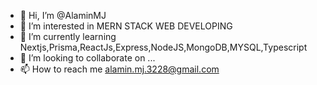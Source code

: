 - 👋 Hi, I’m @AlaminMJ
- 👀 I’m interested in MERN STACK WEB DEVELOPING
- 🌱 I’m currently learning Nextjs,Prisma,ReactJs,Express,NodeJS,MongoDB,MYSQL,Typescript
- 💞️ I’m looking to collaborate on ...
- 📫 How to reach me alamin.mj.3228@gmail.com

<!---
AlaminMJ/AlaminMJ is a ✨ special ✨ repository because its `README.md` (this file) appears on your GitHub profile.
You can click the Preview link to take a look at your changes.
--->
